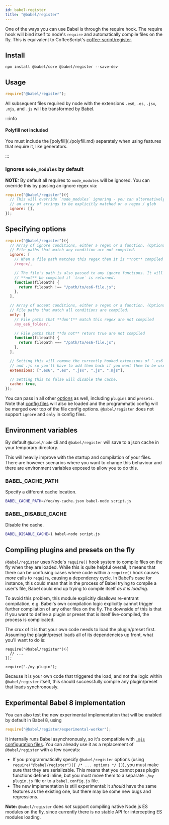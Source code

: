 ```yaml
---
id: babel-register
title: "@babel/register"
---
```


One of the ways you can use Babel is through the require hook. The require hook
will bind itself to node's `require` and automatically compile files on the
fly. This is equivalent to CoffeeScript's
[coffee-script/register](http://coffeescript.org/v2/annotated-source/register.html).

## Install

```shell npm2yarn
npm install @babel/core @babel/register --save-dev
```

## Usage

```js title="JavaScript"
require("@babel/register");
```

All subsequent files required by node with the extensions `.es6`, `.es`, `.jsx`,
`.mjs`, and `.js` will be transformed by Babel.

:::info
  <h4>Polyfill not included</h4>
  <p>
    You must include the [polyfill](./polyfill.md) separately
    when using features that require it, like generators.
  </p>
:::

### Ignores `node_modules` by default

**NOTE:** By default all requires to `node_modules` will be ignored. You can
override this by passing an ignore regex via:

```js title="JavaScript"
require("@babel/register")({
  // This will override `node_modules` ignoring - you can alternatively pass
  // an array of strings to be explicitly matched or a regex / glob
  ignore: [],
});
```

## Specifying options

```js title="JavaScript"
require("@babel/register")({
  // Array of ignore conditions, either a regex or a function. (Optional)
  // File paths that match any condition are not compiled.
  ignore: [
    // When a file path matches this regex then it is **not** compiled
    /regex/,

    // The file's path is also passed to any ignore functions. It will
    // **not** be compiled if `true` is returned.
    function(filepath) {
      return filepath !== "/path/to/es6-file.js";
    },
  ],

  // Array of accept conditions, either a regex or a function. (Optional)
  // File paths that match all conditions are compiled.
  only: [
    // File paths that **don't** match this regex are not compiled
    /my_es6_folder/,

    // File paths that **do not** return true are not compiled
    function(filepath) {
      return filepath === "/path/to/es6-file.js";
    },
  ],

  // Setting this will remove the currently hooked extensions of `.es6`, `.es`, `.jsx`, `.mjs`
  // and .js so you'll have to add them back if you want them to be used again.
  extensions: [".es6", ".es", ".jsx", ".js", ".mjs"],

  // Setting this to false will disable the cache.
  cache: true,
});
```

You can pass in all other [options](options.md) as well, including `plugins` and `presets`.
Note that [config files](config-files.md) will also be loaded and the programmatic
config will be merged over top of the file config options. `@babel/register` does not support
`ignore` and `only` in config files.

## Environment variables

By default `@babel/node` cli and `@babel/register` will save to a json cache in your
temporary directory.

This will heavily improve with the startup and compilation of your files. There
are however scenarios where you want to change this behaviour and there are
environment variables exposed to allow you to do this.

### BABEL_CACHE_PATH

Specify a different cache location.

```sh title="Shell"
BABEL_CACHE_PATH=/foo/my-cache.json babel-node script.js
```

### BABEL_DISABLE_CACHE

Disable the cache.

```sh title="Shell"
BABEL_DISABLE_CACHE=1 babel-node script.js
```

## Compiling plugins and presets on the fly

`@babel/register` uses Node's `require()` hook system to compile files
on the fly when they are loaded. While this is quite helpful overall, it means
that there can be confusing cases where code within a `require()` hook causes
_more_ calls to `require`, causing a dependency cycle. In Babel's case for
instance, this could mean that in the process of Babel trying to compile a
user's file, Babel could end up trying to compile itself _as it is loading_.

To avoid this problem, this module explicitly disallows re-entrant compilation,
e.g. Babel's own compilation logic explicitly cannot trigger further compilation
of any other files on the fly. The downside of this is that if you want to
define a plugin or preset that is itself live-compiled, the process is
complicated.

The crux of it is that your own code needs to load the plugin/preset first.
Assuming the plugin/preset loads all of its dependencies up front, what you'll
want to do is:

```
require("@babel/register")({
  // ...
});

require("./my-plugin");
```

Because it is your own code that triggered the load, and not the logic within
`@babel/register` itself, this should successfully compile any plugin/preset
that loads synchronously.

## Experimental Babel 8 implementation

You can also test the new experimental implementation that will be enabled by default in Babel 8, using
```js title="JavaScript"
require("@babel/register/experimental-worker");
```

It internally runs Babel asynchronously, so it's compatible with [`.mjs` configuration files](config-files.md#configuration-file-types). You can already use it as a replacement of `@babel/register` with a few caveats:
- If you programmatically specify `@babel/register` options (using `require("@babel/register")({ /* ... options */ })`), you must make sure that they are serializable. This means that you cannot pass plugin functions defined inline, but you must move them to a separate `./my-plugin.js` file or to a `babel.config.js` file.
- The new implementation is still experimental: it _should_ have the same features as the existing one, but there may be some new bugs and regressions.

**Note:** `@babel/register` does _not_ support compiling native Node.js ES modules on the fly, since currently there is no stable API for intercepting ES modules loading.
